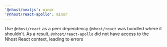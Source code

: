 ```yaml
---
'@nhost/nextjs': minor
'@nhost/react-apollo': minor
---
```


Use `@nhost/react` as a peer dependency
`@nhost/react` was bundled where it shouldn't. As a result, `@nhost/react-apollo` did not have access to the Nhost React context, leading to errors
